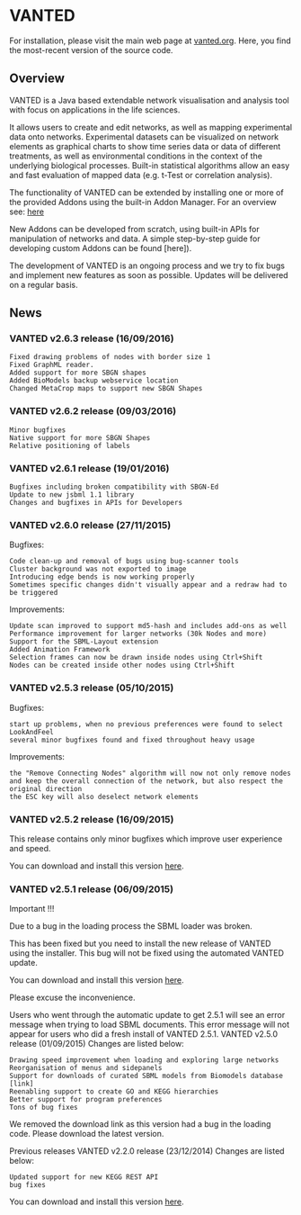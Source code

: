# VANTED #

For installation, please visit the main web page at
[vanted.org](http://vanted.org).
Here, you find the most-recent version of the source code.

## Overview ##

VANTED is a Java based extendable network visualisation and analysis tool with focus on applications in the life sciences.

It allows users to create and edit networks, as well as mapping experimental data onto networks. Experimental datasets can be visualized on network elements as graphical charts to show time series data or data of different treatments, as well as environmental conditions in the context of the underlying biological processes. Built-in statistical algorithms allow an easy and fast evaluation of mapped data (e.g. t-Test or correlation analysis).

The functionality of VANTED can be extended by installing one or more of the provided Addons using the built-in Addon Manager. For an overview see: [here](https://bitbucket.org/vanted-dev/vanted/wiki/Home)

New Addons can be developed from scratch, using built-in APIs for manipulation of networks and data. A simple step-by-step guide for developing custom Addons can be found [here]).

The development of VANTED is an ongoing process and we try to fix bugs and implement new features as soon as possible. Updates will be delivered on a regular basis.

## News ##

### VANTED v2.6.3 release (16/09/2016) ###

    Fixed drawing problems of nodes with border size 1
    Fixed GraphML reader.
    Added support for more SBGN shapes
    Added BioModels backup webservice location
    Changed MetaCrop maps to support new SBGN Shapes 

### VANTED v2.6.2 release (09/03/2016) ###

    Minor bugfixes
    Native support for more SBGN Shapes
    Relative positioning of labels 

### VANTED v2.6.1 release (19/01/2016) ###

    Bugfixes including broken compatibility with SBGN-Ed
    Update to new jsbml 1.1 library
    Changes and bugfixes in APIs for Developers 

### VANTED v2.6.0 release (27/11/2015) ###
Bugfixes:

    Code clean-up and removal of bugs using bug-scanner tools
    Cluster background was not exported to image
    Introducing edge bends is now working properly
    Sometimes specific changes didn't visually appear and a redraw had to be triggered 

Improvements:

    Update scan improved to support md5-hash and includes add-ons as well
    Performance improvement for larger networks (30k Nodes and more)
    Support for the SBML-Layout extension
    Added Animation Framework
    Selection frames can now be drawn inside nodes using Ctrl+Shift
    Nodes can be created inside other nodes using Ctrl+Shift 

### VANTED v2.5.3 release (05/10/2015) ###
Bugfixes:

    start up problems, when no previous preferences were found to select LookAndFeel
    several minor bugfixes found and fixed throughout heavy usage 

Improvements:

    the "Remove Connecting Nodes" algorithm will now not only remove nodes and keep the overall connection of the network, but also respect the original direction
    the ESC key will also deselect network elements 

### VANTED v2.5.2 release (16/09/2015) ###
This release contains only minor bugfixes which improve user experience and speed.

You can download and install this version [here](http://vanted.org).

### VANTED v2.5.1 release (06/09/2015) ###
Important !!!

Due to a bug in the loading process the SBML loader was broken.

This has been fixed but you need to install the new release of VANTED using the installer. This bug will not be fixed using the automated VANTED update.

You can download and install this version [here](http://vanted.org).

Please excuse the inconvenience.

Users who went through the automatic update to get 2.5.1 will see an error message when trying to load SBML documents. This error message will not appear for users who did a fresh install of VANTED 2.5.1.
VANTED v2.5.0 release (01/09/2015)
Changes are listed below:

    Drawing speed improvement when loading and exploring large networks
    Reorganisation of menus and sidepanels
    Support for downloads of curated SBML models from Biomodels database [link]
    Reenabling support to create GO and KEGG hierarchies
    Better support for program preferences
    Tons of bug fixes

We removed the download link as this version had a bug in the loading code. Please download the latest version.

Previous releases
VANTED v2.2.0 release (23/12/2014)
Changes are listed below:

    Updated support for new KEGG REST API
    bug fixes

You can download and install this version [here](http://vanted.org).